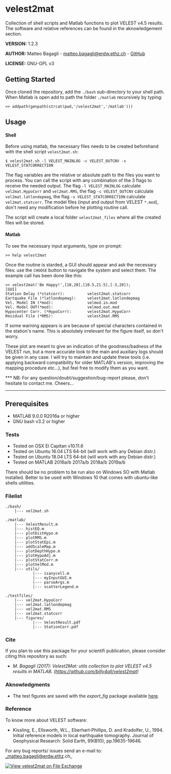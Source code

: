 # velest2mat

Collection of shell scripts and Matlab functions to plot VELEST v4.5 results. The software and relative references can be found in the aknowledgement section.

**VERSION:** 1.2.3

**AUTHOR:**  Matteo Bagagli - <matteo.bagagli@erdw.ethz.ch> - [GitHub](https://github.com/billy4all)

**LICENSE:**  GNU-GPL v3

## Getting Started
Once cloned the repository, add the `./bash` sub-directory to your shell path. When Matlab is open add to path the folder `./matlab` recursively by typing:

```
>> addpath(genpath(strcat(pwd,'/velest2mat','/matlab')))

```
## Usage

#### Shell
Before using matlab, the necessary files needs to be created beforehand with the shell script `velest2mat.sh`:

```
$ velest2mat.sh -l VELEST_MAINLOG -c VELEST_OUTCNV -s VELEST_STATCORRECTION
```
The flag variables are the relative or absolute path to the files you want to process. You can call the script with any combination of the 3 flags to receive  the needed output. The flag `-l VELEST_MAINLOG` calculate `vel2mat.HypoCorr` and `vel2mat.RMS`, the flag `-c VELEST_OUTCNV` calculate `vel2mat.latlondepmag`, the flag `-s VELEST_STATCORRECTION` calculate `vel2mat.statcorr`. The model files (input and output from VELEST `*.mod`), don't need any modification before he plotting routine call.

The script will create a local folder `velest2mat_files` where all the created files will be stored.

#### Matlab
To see the necessary input arguments, type on prompt:

```
>> help velest2mat
```

Once the routine is starded, a GUI should appear and ask the necessary files: use the `CHOOSE` button to navigate the system and select them. The example call has been done like this:

```
>> velest2mat('Be Happy!',[10,20],[10.5,21.5],[-3,20]);
[GUI]
Station Delay (*statcorr): 			velest2mat.statcorr
Eartquake File (*latlondepmag): 	velest2mat.latlondepmag
Vel. Model IN (*mod): 				velmod.in.mod
Vel. Model OUT(*mod): 				velmod.out.mod
Hypocenter Corr. (*HypoCorr): 		velest2mat.HypoCorr
Residual File (*RMS): 				velest2mat.RMS
```

  If some warning appears is are because of special characters contained in
  the station's name. This is absolutely irrelevant for the figure itself, so
  don't worry.



  These plot are meant to give an indication of the goodness/badness of the
  VELEST run, but a more accurate look to the main and auxiliary logs should be
  given in any case. I will try to maintain and update these tools (i.e. applying
  backward compatibility for older MATLAB's version, improving the mapping
  procedure etc...), but feel free to modify them as you want.

  *** NB: For any question/doubt/suggestion/bug-report please, don't hesitate to contact me. Cheers...

------------

## Prerequisites

* MATLAB 9.0.0 R2016a or higher
* GNU bash v3.2 or higher

### Tests

* Tested on OSX El Capitan v10.11.6
* Tested on Ubuntu 16.04 LTS 64-bit (will work with any Debian distr.)
* Tested on Ubuntu 18.04 LTS 64-bit (will work with any Debian distr.)
* Tested on MATLAB 2016a/b 2017a/b 2018a/b 2019a/b

There should be no problem to be run also on Windows SO with Matlab installed.
Better to be used with Windows 10 that comes with ubuntu-like shells utilities.

### Filelist

```
./bash/
    |--- vel2mat.sh
```
```
./matlab/
    |--- VelestResult.m
    |--- histEQ.m
    |--- plotDistHypo.m
    |--- plotRMS.m
    |--- plotStatEpi.m
    |--- addScaleMap.m
    |--- plotDepthHypo.m
    |--- plotHypoAdj.m
    |--- plotStatCorr.m
    |--- plotVelMod.m
    |--- utils/
            |--- isanycell.m
            |--- myInputGUI.m
            |--- parseArgs.m
            |--- scatterLegend.m
```
```
./testfiles/
    |--- vel2mat.HypoCorr
    |--- vel2mat.latlondepmag
    |--- vel2mat.RMS
    |--- vel2mat.statcorr
    |--- figures/
            |--- VelestResult.pdf
            |--- StationCorr.pdf
```

### Cite



If you plan to use this package for your scientifi publication, please consider citing this repository as such:

- _M. Bagagli (2017): Velest2Mat: utils collection to plot VELEST v4.5 results in MATLAB. (https://github.com/billy4all/velest2mat)_


### Aknowledgments
* The test figures are saved with the _export_fig_ package available [here](https://it.mathworks.com/matlabcentral/fileexchange/23629-export-fig).

### Reference
To know more about VELEST software:

* Kissling, E., Ellsworth, W.L., Eberhart‐Phillips, D. and Kradolfer, U., 1994. Initial reference models in local earthquake tomography. Journal of Geophysical Research: Solid Earth, 99(B10), pp.19635-19646.

For any bug reports/ issues send an e-mail to:
_matteo.bagagli@erdw.ethz.ch_


[![View velest2mat on File Exchange](https://www.mathworks.com/matlabcentral/images/matlab-file-exchange.svg)](https://ch.mathworks.com/matlabcentral/fileexchange/67283-velest2mat)
